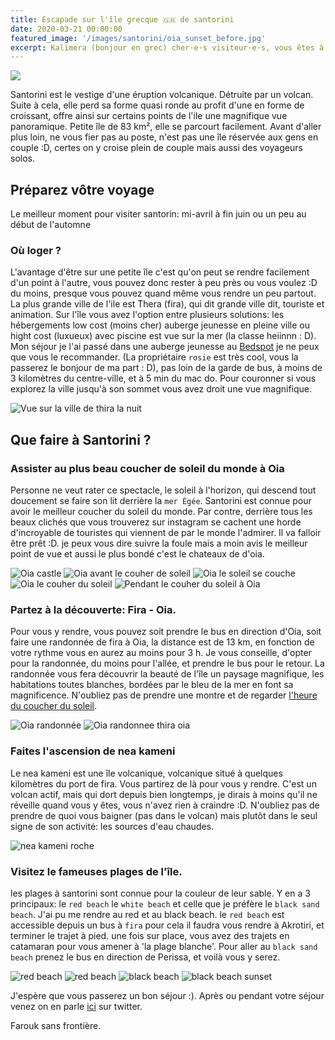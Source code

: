 ```yaml
---
title: Escapade sur l'île grecque 🇬🇷 de santorini
date: 2020-03-21 00:00:00
featured_image: '/images/santorini/oia_sunset_before.jpg'
excerpt: Kalimera (bonjour en grec) cher·e·s visiteur·e·s, vous êtes à la recherche d'un decors paradisiaque pour vos vacances? Santorini is the place
---
```


![](/images/santorini/oia_sunset_before.jpg)

Santorini est le vestige d'une éruption volcanique. Détruite par un volcan. Suite à cela, elle perd sa forme quasi ronde au profit d'une en forme de croissant, offre ainsi sur certains points de l'ile une magnifique vue panoramique. Petite île de 83 km², elle se parcourt facilement. Avant d'aller plus loin, ne vous fier pas au poste,  n'est pas une île réservée aux gens en couple :D, certes on y croise plein de couple mais aussi des voyageurs solos. 

## Préparez vôtre voyage

Le meilleur moment pour visiter santorin: mi-avril à fin juin ou un peu au début de l'automne

### Où loger ?
L'avantage d'être sur une petite île c'est qu'on peut se rendre facilement d'un point à l'autre, vous pouvez donc rester à peu près ou vous voulez :D du moins, presque vous pouvez quand même vous rendre un peu partout. La plus grande ville de l'ile est Thera (fira), qui dit grande ville dit, touriste et animation. Sur l'île vous avez l'option entre plusieurs solutions: les hébergements low cost (moins cher) auberge jeunesse en pleine ville ou hight cost (luxueux) avec piscine est vue sur la mer (la classe heiinnn : D). Mon séjour je l'ai passé dans une auberge jeunesse au [Bedspot](http://bit.ly/37cDLxg) je ne peux que vous le recommander. (La propriétaire `rosie` est très cool, vous la passerez le bonjour de ma part : D), pas loin de la garde de bus, à moins de 3 kilomètres du centre-ville, et à 5 min du mac do. Pour couronner si vous explorez la ville jusqu'à son sommet vous avez droit une vue magnifique.

<div class="gallery" data-columns="1">
	<img src="/images/santorini/thira_la_nuit.jpg" alt="Vue sur la ville de thira la nuit">
</div>

## Que faire à Santorini ?

### Assister au plus beau coucher de soleil du monde à Oia
Personne ne veut rater ce spectacle, le soleil à l'horizon, qui descend tout doucement se faire son lit derrière la `mer Égée`. Santorini est connue pour avoir le meilleur coucher du soleil du monde. Par contre, derrière tous les beaux clichés  que vous trouverez sur instagram se cachent une horde d'incroyable de touristes qui viennent de par le monde l'admirer. Il va falloir être prêt :D. je peux vous dire suivre la foule mais a moin avis le meilleur point de vue et aussi le plus bondé c'est le chateaux de d'oia.

<div class="gallery" data-columns="3">
	<img src="/images/santorini/oia_castle.jpg" alt="Oia castle">
	<img src="/images/santorini/oia_sunset_before.jpg" alt="Oia avant le couher de soleil">
	<img src="/images/santorini/oia_sunset.jpg" alt="Oia le soleil se couche">
	<img src="/images/santorini/oia_sunset_2.jpg" alt="Oia le couher du soleil">
	<img src="/images/santorini/oia_sunset_3.jpg" alt="Pendant le couher du soleil à Oia">
</div>

### Partez à la découverte: Fira - Oia.
Pour vous y rendre, vous pouvez soit prendre le bus en direction d'Oia, soit faire une randonnée de fira à Oia, la distance est de 13 km, en fonction de votre rythme vous en aurez au moins pour 3 h. Je vous conseille, d'opter pour la randonnée, du moins pour l'allée, et prendre le bus pour le retour. La randonnée vous fera découvrir la beauté de l'île un paysage magnifique, les habitations toutes blanches, bordées par le bleu de la mer en font sa magnificence. N'oubliez pas de prendre une montre et de regarder [l'heure du coucher du soleil](http://bit.ly/37PnVsL). 

<div class="gallery" data-columns="2">
	<img src="/images/santorini/oia_hike.jpg" alt="Oia randonnée">
	<img src="/images/santorini/randonnee_thira_oia.jpg" alt="Oia randonnee thira oia">
</div>

### Faites l'ascension de nea kameni
Le nea kameni est une île volcanique, volcanique situé à quelques kilomètres du port de fira. Vous partirez de là pour vous y rendre. C'est un volcan actif, mais qui dort depuis bien longtemps, je dirais à moins qu'il ne réveille quand vous y êtes, vous n'avez rien à craindre :D. N'oubliez pas de prendre de quoi vous baigner (pas dans le volcan) mais plutôt dans le seul signe de son activité: les sources d'eau chaudes.

<div class="gallery" data-columns="1">
	<img src="/images/santorini/nea_kameni_rock.jpg" alt="nea kameni roche">
</div>

### Visitez le fameuses plages de l'île.
les plages à santorini sont connue pour la couleur de leur sable. Y en a 3 principaux: le `red beach` le `white beach` et celle que je préfère le `black sand beach`. J'ai pu me rendre au red et au black beach. le `red beach` est accessible depuis un bus à `fira` pour cela il faudra vous rendre à Akrotiri, et terminer le trajet à pied. une fois sur place, vous avez des trajets en catamaran pour vous amener à 'la plage blanche'. 
Pour aller au `black sand beach` prenez le bus en direction de Perissa, et voilà vous y serez.

<div class="gallery" data-columns="2">
	<img src="/images/santorini/red_beach.jpg" alt="red beach">
	<img src="/images/santorini/red_beach_2.jpg" alt="red beach">
	<img src="/images/santorini/black_beach.jpg" alt="black beach">
	<img src="/images/santorini/black_beach_sunset.jpg" alt="black beach sunset">
</div>

J'espère que vous passerez un bon séjour :). Après ou pendant votre séjour venez on en parle [ici](https://mobile.twitter.com/search?q=journaldunvoyageur.fr/ecapade-sur-l-ile-grecque-de-santorini) sur twitter.

Farouk sans frontière.